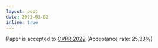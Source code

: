 ```yaml
---
layout: post
date: 2022-03-02
inline: true
---
```


Paper is accepted to [CVPR 2022](https://cvpr2022.thecvf.com) (Acceptance rate: 25.33%)
